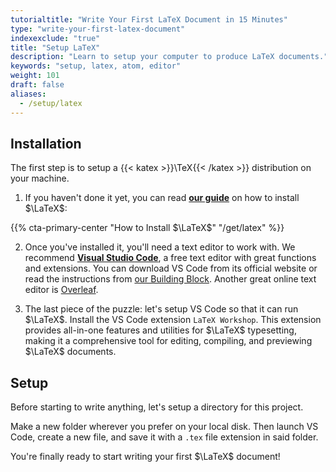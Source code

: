 ```yaml
---
tutorialtitle: "Write Your First LaTeX Document in 15 Minutes"
type: "write-your-first-latex-document"
indexexclude: "true"
title: "Setup LaTeX"
description: "Learn to setup your computer to produce LaTeX documents."
keywords: "setup, latex, atom, editor"
weight: 101
draft: false
aliases:
  - /setup/latex
---
```


## Installation

The first step is to setup a {{< katex >}}\TeX{{< /katex >}} distribution on your machine.

1. If you haven't done it yet, you can read **[our guide](/get/latex)** on how to install $\LaTeX$:

{{% cta-primary-center "How to Install $\LaTeX$" "/get/latex" %}}

2. Once you've installed it, you'll need a text editor to work with. We recommend **[Visual Studio Code](https://code.visualstudio.com/)**, a free text editor with great functions and extensions. You can download VS Code from its official website or read the instructions from [our Building Block](/get/VSCode). Another great online text editor is [Overleaf](https://www.overleaf.com/).

3. The last piece of the puzzle: let's setup VS Code so that it can run $\LaTeX$. Install the VS Code extension `LaTeX Workshop`. This extension provides all-in-one features and utilities for $\LaTeX$ typesetting, making it a comprehensive tool for editing, compiling, and previewing $\LaTeX$ documents. 
    
## Setup

Before starting to write anything, let's setup a directory for this project.

Make a new folder wherever you prefer on your local disk. Then launch VS Code, create a new file, and save it with a `.tex` file extension in said folder.

You're finally ready to start writing your first $\LaTeX$ document!
